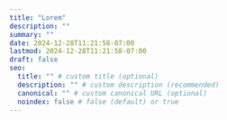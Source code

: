 ```yaml
---
title: "Lorem"
description: ""
summary: ""
date: 2024-12-28T11:21:58-07:00
lastmod: 2024-12-28T11:21:58-07:00
draft: false
seo:
  title: "" # custom title (optional)
  description: "" # custom description (recommended)
  canonical: "" # custom canonical URL (optional)
  noindex: false # false (default) or true
---
```


